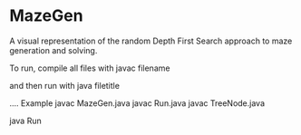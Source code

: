 MazeGen
=======

A visual representation of the random Depth First Search approach to maze generation and solving.

To run, compile all files with
javac filename

and then run with
java filetitle

.... Example
javac MazeGen.java
javac Run.java
javac TreeNode.java

java Run
